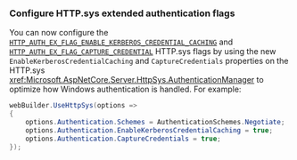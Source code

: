### Configure HTTP.sys extended authentication flags

You can now configure the [`HTTP_AUTH_EX_FLAG_ENABLE_KERBEROS_CREDENTIAL_CACHING`](/windows/win32/api/http/ns-http-http_server_authentication_info) and [`HTTP_AUTH_EX_FLAG_CAPTURE_CREDENTIAL`](/windows/win32/api/http/ns-http-http_server_authentication_info) HTTP.sys flags by using the new `EnableKerberosCredentialCaching` and `CaptureCredentials` properties on the HTTP.sys <xref:Microsoft.AspNetCore.Server.HttpSys.AuthenticationManager> to optimize how Windows authentication is handled. For example:

```csharp
webBuilder.UseHttpSys(options =>
{
    options.Authentication.Schemes = AuthenticationSchemes.Negotiate;
    options.Authentication.EnableKerberosCredentialCaching = true;
    options.Authentication.CaptureCredentials = true;
});
```
